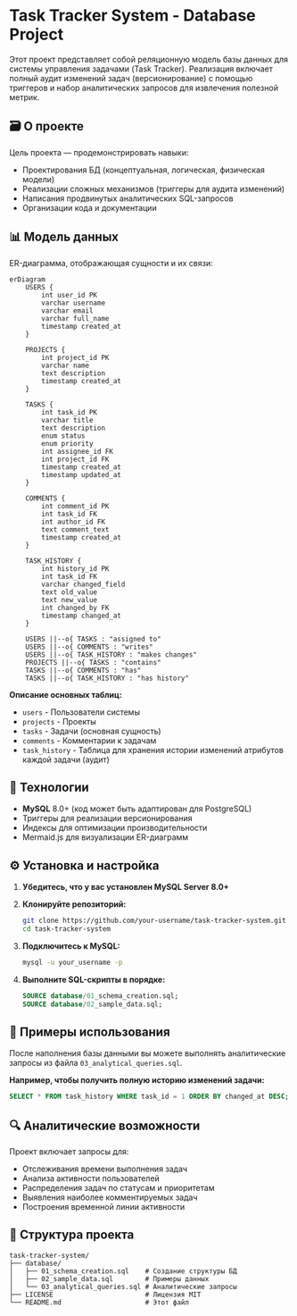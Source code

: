 # Task Tracker System - Database Project

Этот проект представляет собой реляционную модель базы данных для системы управления задачами (Task Tracker). Реализация включает полный аудит изменений задач (версионирование) с помощью триггеров и набор аналитических запросов для извлечения полезной метрик.

## 🗃️ О проекте

Цель проекта — продемонстрировать навыки:
- Проектирования БД (концептуальная, логическая, физическая модели)
- Реализации сложных механизмов (триггеры для аудита изменений)
- Написания продвинутых аналитических SQL-запросов
- Организации кода и документации

## 📊 Модель данных

ER-диаграмма, отображающая сущности и их связи:

```mermaid
erDiagram
    USERS {
        int user_id PK
        varchar username
        varchar email
        varchar full_name
        timestamp created_at
    }
    
    PROJECTS {
        int project_id PK
        varchar name
        text description
        timestamp created_at
    }
    
    TASKS {
        int task_id PK
        varchar title
        text description
        enum status
        enum priority
        int assignee_id FK
        int project_id FK
        timestamp created_at
        timestamp updated_at
    }
    
    COMMENTS {
        int comment_id PK
        int task_id FK
        int author_id FK
        text comment_text
        timestamp created_at
    }
    
    TASK_HISTORY {
        int history_id PK
        int task_id FK
        varchar changed_field
        text old_value
        text new_value
        int changed_by FK
        timestamp changed_at
    }

    USERS ||--o{ TASKS : "assigned to"
    USERS ||--o{ COMMENTS : "writes"
    USERS ||--o{ TASK_HISTORY : "makes changes"
    PROJECTS ||--o{ TASKS : "contains"
    TASKS ||--o{ COMMENTS : "has"
    TASKS ||--o{ TASK_HISTORY : "has history"
```

**Описание основных таблиц:**
- `users` - Пользователи системы
- `projects` - Проекты
- `tasks` - Задачи (основная сущность)
- `comments` - Комментарии к задачам
- `task_history` - Таблица для хранения истории изменений атрибутов каждой задачи (аудит)

## 🚀 Технологии

- **MySQL** 8.0+ (код может быть адаптирован для PostgreSQL)
- Триггеры для реализации версионирования
- Индексы для оптимизации производительности
- Mermaid.js для визуализации ER-диаграмм

## ⚙️ Установка и настройка

1.  **Убедитесь, что у вас установлен MySQL Server 8.0+**

2.  **Клонируйте репозиторий:**
    ```bash
    git clone https://github.com/your-username/task-tracker-system.git
    cd task-tracker-system
    ```

3.  **Подключитесь к MySQL:**
    ```bash
    mysql -u your_username -p
    ```

4.  **Выполните SQL-скрипты в порядке:**
    ```sql
    SOURCE database/01_schema_creation.sql;
    SOURCE database/02_sample_data.sql;
    ```

## 📝 Примеры использования

После наполнения базы данными вы можете выполнять аналитические запросы из файла `03_analytical_queries.sql`.

**Например, чтобы получить полную историю изменений задачи:**
```sql
SELECT * FROM task_history WHERE task_id = 1 ORDER BY changed_at DESC;
```

## 🔍 Аналитические возможности

Проект включает запросы для:
- Отслеживания времени выполнения задач
- Анализа активности пользователей
- Распределения задач по статусам и приоритетам
- Выявления наиболее комментируемых задач
- Построения временной линии активности

## 📁 Структура проекта

```
task-tracker-system/
├── database/
│   ├── 01_schema_creation.sql    # Создание структуры БД
│   ├── 02_sample_data.sql        # Примеры данных
│   └── 03_analytical_queries.sql # Аналитические запросы
├── LICENSE                       # Лицензия MIT
└── README.md                     # Этот файл
```

